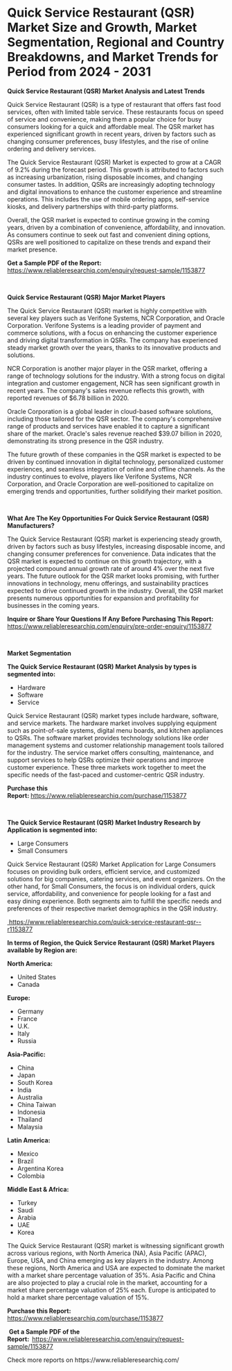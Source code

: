 <p><h1>Quick Service Restaurant (QSR) Market Size and Growth, Market Segmentation, Regional and Country Breakdowns, and Market Trends for Period from 2024 -  2031</h1></p><p><strong>Quick Service Restaurant (QSR) Market Analysis and Latest Trends</strong></p>
<p><p>Quick Service Restaurant (QSR) is a type of restaurant that offers fast food services, often with limited table service. These restaurants focus on speed of service and convenience, making them a popular choice for busy consumers looking for a quick and affordable meal. The QSR market has experienced significant growth in recent years, driven by factors such as changing consumer preferences, busy lifestyles, and the rise of online ordering and delivery services.</p><p>The Quick Service Restaurant (QSR) Market is expected to grow at a CAGR of 9.2% during the forecast period. This growth is attributed to factors such as increasing urbanization, rising disposable incomes, and changing consumer tastes. In addition, QSRs are increasingly adopting technology and digital innovations to enhance the customer experience and streamline operations. This includes the use of mobile ordering apps, self-service kiosks, and delivery partnerships with third-party platforms.</p><p>Overall, the QSR market is expected to continue growing in the coming years, driven by a combination of convenience, affordability, and innovation. As consumers continue to seek out fast and convenient dining options, QSRs are well positioned to capitalize on these trends and expand their market presence.</p></p>
<p><strong>Get a Sample PDF of the Report:&nbsp;</strong> <a href="https://www.reliableresearchiq.com/enquiry/request-sample/1153877">https://www.reliableresearchiq.com/enquiry/request-sample/1153877</a></p>
<p>&nbsp;</p>
<p><strong>Quick Service Restaurant (QSR) Major Market Players</strong></p>
<p><p>The Quick Service Restaurant (QSR) market is highly competitive with several key players such as Verifone Systems, NCR Corporation, and Oracle Corporation. Verifone Systems is a leading provider of payment and commerce solutions, with a focus on enhancing the customer experience and driving digital transformation in QSRs. The company has experienced steady market growth over the years, thanks to its innovative products and solutions.</p><p>NCR Corporation is another major player in the QSR market, offering a range of technology solutions for the industry. With a strong focus on digital integration and customer engagement, NCR has seen significant growth in recent years. The company's sales revenue reflects this growth, with reported revenues of $6.78 billion in 2020.</p><p>Oracle Corporation is a global leader in cloud-based software solutions, including those tailored for the QSR sector. The company's comprehensive range of products and services have enabled it to capture a significant share of the market. Oracle's sales revenue reached $39.07 billion in 2020, demonstrating its strong presence in the QSR industry.</p><p>The future growth of these companies in the QSR market is expected to be driven by continued innovation in digital technology, personalized customer experiences, and seamless integration of online and offline channels. As the industry continues to evolve, players like Verifone Systems, NCR Corporation, and Oracle Corporation are well-positioned to capitalize on emerging trends and opportunities, further solidifying their market position.</p></p>
<p>&nbsp;</p>
<p><strong>What Are The Key Opportunities For Quick Service Restaurant (QSR) Manufacturers?</strong></p>
<p><p>The Quick Service Restaurant (QSR) market is experiencing steady growth, driven by factors such as busy lifestyles, increasing disposable income, and changing consumer preferences for convenience. Data indicates that the QSR market is expected to continue on this growth trajectory, with a projected compound annual growth rate of around 4% over the next five years. The future outlook for the QSR market looks promising, with further innovations in technology, menu offerings, and sustainability practices expected to drive continued growth in the industry. Overall, the QSR market presents numerous opportunities for expansion and profitability for businesses in the coming years.</p></p>
<p><strong>Inquire or Share Your Questions If Any Before Purchasing This Report:</strong> <a href="https://www.reliableresearchiq.com/enquiry/pre-order-enquiry/1153877">https://www.reliableresearchiq.com/enquiry/pre-order-enquiry/1153877</a></p>
<p>&nbsp;</p>
<p><strong>Market Segmentation</strong></p>
<p><strong>The Quick Service Restaurant (QSR) Market Analysis by types is segmented into:</strong></p>
<p><ul><li>Hardware</li><li>Software</li><li>Service</li></ul></p>
<p><p>Quick Service Restaurant (QSR) market types include hardware, software, and service markets. The hardware market involves supplying equipment such as point-of-sale systems, digital menu boards, and kitchen appliances to QSRs. The software market provides technology solutions like order management systems and customer relationship management tools tailored for the industry. The service market offers consulting, maintenance, and support services to help QSRs optimize their operations and improve customer experience. These three markets work together to meet the specific needs of the fast-paced and customer-centric QSR industry.</p></p>
<p><strong>Purchase this Report:&nbsp;</strong><a href="https://www.reliableresearchiq.com/purchase/1153877">https://www.reliableresearchiq.com/purchase/1153877</a></p>
<p>&nbsp;</p>
<p><strong>The Quick Service Restaurant (QSR) Market Industry Research by Application is segmented into:</strong></p>
<p><ul><li>Large Consumers</li><li>Small Consumers</li></ul></p>
<p><p>Quick Service Restaurant (QSR) Market Application for Large Consumers focuses on providing bulk orders, efficient service, and customized solutions for big companies, catering services, and event organizers. On the other hand, for Small Consumers, the focus is on individual orders, quick service, affordability, and convenience for people looking for a fast and easy dining experience. Both segments aim to fulfill the specific needs and preferences of their respective market demographics in the QSR industry.</p></p>
<p><a href="https://www.reliableresearchiq.com/quick-service-restaurant-qsr--r1153877">&nbsp;https://www.reliableresearchiq.com/quick-service-restaurant-qsr--r1153877</a></p>
<p><strong>In terms of Region, the Quick Service Restaurant (QSR) Market Players available by Region are:</strong></p>
<p>
    <p> <strong> North America: </strong>
        <ul>
            <li>United States</li>
            <li>Canada</li>
        </ul>
        </p> 
    <p> <strong> Europe: </strong>
        <ul>
            <li>Germany</li>
            <li>France</li>
            <li>U.K.</li>
            <li>Italy</li>
            <li>Russia</li>
        </ul>
        </p> 
    <p> <strong> Asia-Pacific: </strong>
        <ul>
            <li>China</li>
            <li>Japan</li>
            <li>South Korea</li>
            <li>India</li>
            <li>Australia</li>
            <li>China Taiwan</li>
            <li>Indonesia</li>
            <li>Thailand</li>
            <li>Malaysia</li>
        </ul>
        </p> 
    <p> <strong> Latin America: </strong>
        <ul>
            <li>Mexico</li>
            <li>Brazil</li>
            <li>Argentina Korea</li>
            <li>Colombia</li>
        </ul>
        </p> 
    <p> <strong> Middle East & Africa: </strong>
        <ul>
            <li>Turkey</li>
            <li>Saudi</li>
            <li>Arabia</li>
            <li>UAE</li>
            <li>Korea</li>
        </ul>
    </p>
    </p>
<p><p>The Quick Service Restaurant (QSR) market is witnessing significant growth across various regions, with North America (NA), Asia Pacific (APAC), Europe, USA, and China emerging as key players in the industry. Among these regions, North America and USA are expected to dominate the market with a market share percentage valuation of 35%. Asia Pacific and China are also projected to play a crucial role in the market, accounting for a market share percentage valuation of 25% each. Europe is anticipated to hold a market share percentage valuation of 15%.</p></p>
<p><strong>Purchase this Report: </strong><a href="https://www.reliableresearchiq.com/purchase/1153877">https://www.reliableresearchiq.com/purchase/1153877</a></p>
<p>&nbsp;<strong>Get a Sample PDF of the Report:&nbsp;&nbsp;</strong><a href="https://www.reliableresearchiq.com/enquiry/request-sample/1153877">https://www.reliableresearchiq.com/enquiry/request-sample/1153877</a></p>
<p><strong></strong></p>
<p>Check more reports on https://www.reliableresearchiq.com/</p>